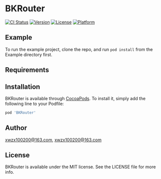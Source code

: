 # BKRouter

[![CI Status](https://img.shields.io/travis/xwzx100200@163.com/BKRouter.svg?style=flat)](https://travis-ci.org/xwzx100200@163.com/BKRouter)
[![Version](https://img.shields.io/cocoapods/v/BKRouter.svg?style=flat)](https://cocoapods.org/pods/BKRouter)
[![License](https://img.shields.io/cocoapods/l/BKRouter.svg?style=flat)](https://cocoapods.org/pods/BKRouter)
[![Platform](https://img.shields.io/cocoapods/p/BKRouter.svg?style=flat)](https://cocoapods.org/pods/BKRouter)

## Example

To run the example project, clone the repo, and run `pod install` from the Example directory first.

## Requirements

## Installation

BKRouter is available through [CocoaPods](https://cocoapods.org). To install
it, simply add the following line to your Podfile:

```ruby
pod 'BKRouter'
```

## Author

xwzx100200@163.com, xwzx100200@163.com

## License

BKRouter is available under the MIT license. See the LICENSE file for more info.
